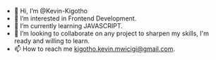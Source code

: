 - 👋 Hi, I’m @Kevin-Kigotho
- 👀 I’m interested in Frontend Development.
- 🌱 I’m currently learning JAVASCRIPT.
- 💞️ I’m looking to collaborate on any project to sharpen my skills, I'm ready and willing to learn.
- 📫 How to reach me kigotho.kevin.mwicigi@gmail.com.

<!---
Kevin-Kigotho/Kevin-Kigotho is a ✨ special ✨ repository because its `README.md` (this file) appears on your GitHub profile.
You can click the Preview link to take a look at your changes.
--->
